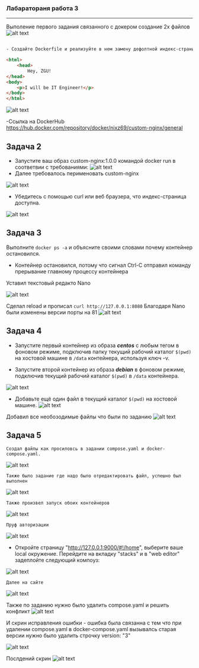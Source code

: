 ### Лабаратораня работа 3 
---
Выполение первого задания связанного с докером создание 2х файлов
![alt text](2файла.png)
```html

- Создайте Dockerfile и реализуйте в нем замену дефолтной индекс-страницы(/usr/share/nginx/html/index.html), на файл index.html с содержимым:

<html>
    <head>
        Hey, ZGU!
</head>
<body>
    <p>I will be IT Engineer!</p>
</body>
</html>

```
![alt text](докер.png)

-Ссылка на DockerHub
https://hub.docker.com/repository/docker/nixz69/custom-nginx/general

## Задача 2
- Запустите ваш образ custom-nginx:1.0.0 командой docker run в соответвии с требованиями:
![alt text](имя.png)
- Далее требовалось перименовать custom-nginx

![alt text](переименовал.png)

- Убедитесь с помощью curl или веб браузера, что индекс-страница доступна.

![alt text](ПРУФ2.png)


## Задача 3

 Выполните ```docker ps -a``` и объясните своими словами почему контейнер остановился.

 - Контейнер остановился, потому что сигнал Ctrl-C отправил команду прерывание главному процессу контейнера

Уставил текстовый редакто Nano

![alt text](nano.png)

Сделал reload и прописал ```curl http://127.0.0.1:8080```
Благодаря Nano были изменены версии порты на 81
![alt text](ПРУФ3.png)

## Задача 4

- Запустите первый контейнер из образа ***centos*** c любым тегом в фоновом режиме, подключив папку  текущий рабочий каталог ```$(pwd)``` на хостовой машине в ```/data``` контейнера, используя ключ -v.

- Запустите второй контейнер из образа ***debian*** в фоновом режиме, подключив текущий рабочий каталог ```$(pwd)``` в ```/data``` контейнера. 

![alt text](контейнеры.png)

- Добавьте ещё один файл в текущий каталог ```$(pwd)``` на хостовой машине.
![alt text](4хост.png)

Добавил все необозодимые файлы что были по заданию
![alt text](конец4.png)


## Задача 5
    Создал файлы как просиловсь в задании compose.yaml и docker-compose.yaml.

![alt text](пруф5.png)

    Также было задание где надо было отредактировать файл, успешно был выполнен

![alt text](пруф.png)

    Также произвел запуск обоих контейнеров
![alt text](зап2.png)

    Пруф авторизации
![alt text](port.png)

 - Откройте страницу "http://127.0.0.1:9000/#!/home", выберите ваше local  окружение. Перейдите на вкладку "stacks" и в "web editor" задеплойте следующий компоуз:

![alt text](код.png)

    Далее на сайте 

![alt text](5здание.png)

Также по заданию нужно было удалить compose.yaml и решить конфликт
![alt text](удаление.png)

И скрин исправления ошибки - ошибка была связанна с тем что при удалении compose.yaml в docker-compose.yaml вызывалсь старая версии нужно было удалить строчку version: "3"

![alt text](ошибка.png)

Послдений скрин
![alt text](финал.png)
